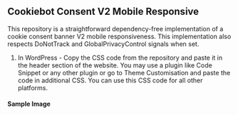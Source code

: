 <h2>Cookiebot Consent V2 Mobile Responsive</h2>
<p>This repository is a straightforward dependency-free implementation of a cookie consent banner V2 mobile responsiveness. This implementation also respects DoNotTrack and GlobalPrivacyControl signals when set.</p>

1. In WordPress - Copy the CSS code from the repository and paste it in the header section of the website. You may use a plugin like Code Snippet or any other plugin or go to Theme Customisation and paste the code in additional CSS.
You can use this CSS code for all other platforms. 

<h4>Sample Image</h4> </br>



